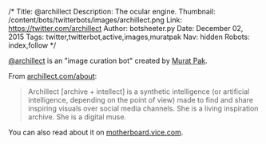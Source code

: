 /*
Title: @archillect
Description: The ocular engine.
Thumbnail: /content/bots/twitterbots/images/archillect.png
Link: https://twitter.com/archillect
Author: botsheeter.py
Date: December 02, 2015
Tags: twitter,twitterbot,active,images,muratpak
Nav: hidden
Robots: index,follow
*/

[@archillect](https://twitter.com/archillect) is an "image curation bot" created by [Murat Pak](https://twitter.com/muratpak). 

From [archillect.com/about](http://archillect.com/about):

> Archillect [archive + intellect] is a synthetic intelligence (or artificial intelligence, depending on the point of view) made to find and share inspiring visuals over social media channels. She is a living inspiration archive. She is a digital muse.

You can also read about it on [motherboard.vice.com](http://motherboard.vice.com/en_ca/read/the-most-interesting-curator-on-tumblr-knows-exactly-what-you-want-to-see).
